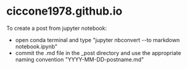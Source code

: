 # ciccone1978.github.io

To create a post from jupyter notebook:
- open conda terminal and type "jupyter nbconvert --to markdown  notebook.ipynb"
- commit the .md file in the _post directory and use the appropriate naming convention "YYYY-MM-DD-postname.md"
